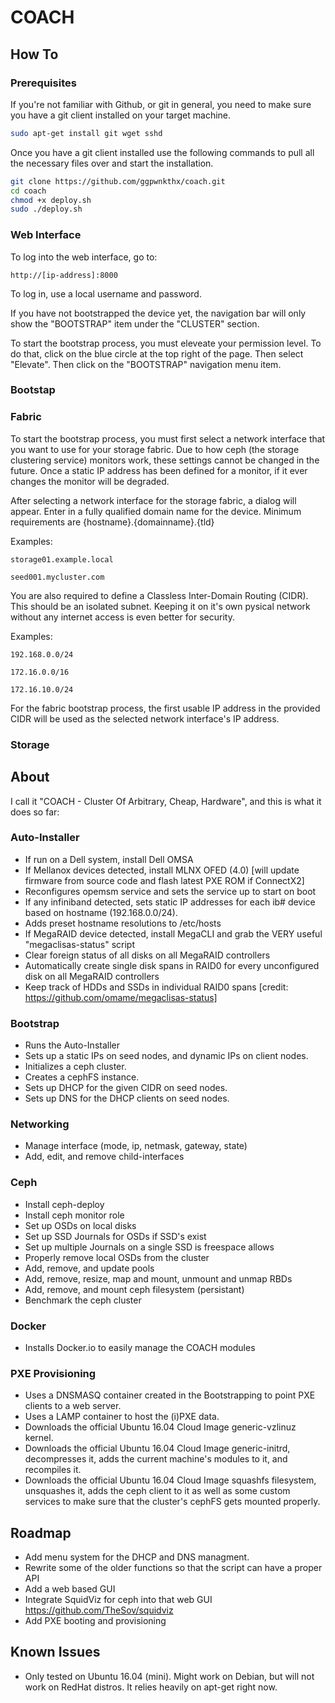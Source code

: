 # COACH
## How To
### Prerequisites
If you're not familiar with Github, or git in general, you need to make sure you have a git client installed on your target machine.
```bash
sudo apt-get install git wget sshd
```
Once you have a git client installed use the following commands to pull all the necessary files over and start the installation.
```bash
git clone https://github.com/ggpwnkthx/coach.git
cd coach
chmod +x deploy.sh
sudo ./deploy.sh
```
### Web Interface
To log into the web interface, go to:
```
http://[ip-address]:8000
```
To log in, use a local username and password.

If you have not bootstrapped the device yet, the navigation bar will only show the "BOOTSTRAP" item under the "CLUSTER" section. 

To start the bootstrap process, you must eleveate your permission level. To do that, click on the blue circle at the top right of the page. Then select "Elevate". Then click on the "BOOTSTRAP" navigation menu item.
### Bootstap
### Fabric
To start the bootstrap process, you must first select a network interface that you want to use for your storage fabric. Due to how ceph (the storage clustering service) monitors work, these settings cannot be changed in the future. Once a static IP address has been defined for a monitor, if it ever changes the monitor will be degraded.

After selecting a network interface for the storage fabric, a dialog will appear. Enter in a fully qualified domain name for the device. Minimum requirements are {hostname}.{domainname}.{tld}

Examples:
```
storage01.example.local
```
```
seed001.mycluster.com
```
You are also required to define a Classless Inter-Domain Routing (CIDR). This should be an isolated subnet. Keeping it on it's own pysical network without any internet access is even better for security.

Examples:
```
192.168.0.0/24
```
```
172.16.0.0/16
```
```
172.16.10.0/24
```
For the fabric bootstrap process, the first usable IP address in the provided CIDR will be used as the selected network interface's IP address.
### Storage

## About
I call it "COACH - Cluster Of Arbitrary, Cheap, Hardware", and this is what it does so far:

### Auto-Installer
* If run on a Dell system, install Dell OMSA
* If Mellanox devices detected, install MLNX OFED (4.0) [will update firmware from source code and flash latest PXE ROM if ConnectX2]
* Reconfigures opemsm service and sets the service up to start on boot
* If any infiniband detected, sets static IP addresses for each ib# device based on hostname (192.168.0.0/24).
* Adds preset hostname resolutions to /etc/hosts
* If MegaRAID device detected, install MegaCLI and grab the VERY useful "megaclisas-status" script
* Clear foreign status of all disks on all MegaRAID controllers
* Automatically create single disk spans in RAID0 for every unconfigured disk on all MegaRAID controllers
* Keep track of HDDs and SSDs in individual RAID0 spans [credit: https://github.com/omame/megaclisas-status]

### Bootstrap
* Runs the Auto-Installer
* Sets up a static IPs on seed nodes, and dynamic IPs on client nodes.
* Initializes a ceph cluster.
* Creates a cephFS instance.
* Sets up DHCP for the given CIDR on seed nodes.
* Sets up DNS for the DHCP clients on seed nodes.

### Networking
* Manage interface (mode, ip, netmask, gateway, state)
* Add, edit, and remove child-interfaces

### Ceph
* Install ceph-deploy
* Install ceph monitor role
* Set up OSDs on local disks
* Set up SSD Journals for OSDs if SSD's exist
* Set up multiple Journals on a single SSD is freespace allows
* Properly remove local OSDs from the cluster
* Add, remove, and update pools
* Add, remove, resize, map and mount, unmount and unmap RBDs
* Add, remove, and mount ceph filesystem (persistant)
* Benchmark the ceph cluster

### Docker
* Installs Docker.io to easily manage the COACH modules

### PXE Provisioning
* Uses a DNSMASQ container created in the Bootstrapping to point PXE clients to a web server.
* Uses a LAMP container to host the (i)PXE data.
* Downloads the official Ubuntu 16.04 Cloud Image generic-vzlinuz kernel.
* Downloads the official Ubuntu 16.04 Cloud Image generic-initrd, decompresses it, adds the current machine's modules to it, and recompiles it.
* Downloads the official Ubuntu 16.04 Cloud Image squashfs filesystem, unsquashes it, adds the ceph client to it as well as some custom services to make sure that the cluster's cephFS gets mounted properly.

## Roadmap
* Add menu system for the DHCP and DNS managment.
* Rewrite some of the older functions so that the script can have a proper API
* Add a web based GUI
* Integrate SquidViz for ceph into that web GUI https://github.com/TheSov/squidviz
* Add PXE booting and provisioning

## Known Issues
* Only tested on Ubuntu 16.04 (mini). Might work on Debian, but will not work on RedHat distros. It relies heavily on apt-get right now.
